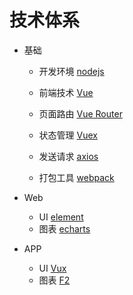 
# 技术体系

- 基础   
    -  开发环境     [nodejs](http://nodejs.cn/download/)
    
    -  前端技术     [Vue](https://cn.vuejs.org/v2/guide/)
    
    -  页面路由     [Vue Router](https://router.vuejs.org/zh/)
    
    -  状态管理     [Vuex](https://vuex.vuejs.org/zh/)
    
    -  发送请求     [axios](https://www.kancloud.cn/yunye/axios/234845)
    
    -  打包工具     [webpack](https://webpack.js.org/)
- Web

    - UI    [element](http://element-cn.eleme.io/#/zh-CN/component/input)
    - 图表    [echarts](http://echarts.baidu.com/examples/)
    
- APP
    - UI    [Vux](https://vux.li/demos/v2/#/demo)
    - 图表    [F2](https://antv.alipay.com/zh-cn/f2/3.x/demo/index.html)
    
